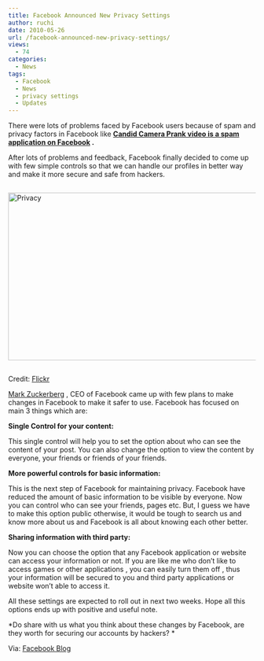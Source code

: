 ```yaml
---
title: Facebook Announced New Privacy Settings
author: ruchi
date: 2010-05-26
url: /facebook-announced-new-privacy-settings/
views:
  - 74
categories:
  - News
tags:
  - Facebook
  - News
  - privacy settings
  - Updates
---
```

There were lots of problems faced by Facebook users because of spam and privacy factors in Facebook like **<a href="http://fbknol.com/2010/05/15/candid-camera-prank-video-is-a-spam-application-on-facebook/" onclick="_gaq.push(['_trackEvent', 'outbound-article', 'http://fbknol.com/2010/05/15/candid-camera-prank-video-is-a-spam-application-on-facebook/', 'Candid Camera Prank video is a spam application on Facebook']);" >Candid Camera Prank video is a spam application on Facebook</a> .**

After lots of problems and feedback, Facebook finally decided to come up with few simple controls so that we can handle our profiles in better way and make it more secure and safe from hackers.

<img class="wp-image-50949" style="float: none;margin: 15px auto;border: 0px" src="http://cdn.devilsworkshop.org/files/2010/05/Privacy.jpg" border="0" alt="Privacy" width="506" height="341" />

Credit: <a href="http://www.flickr.com/photos/brenda-starr/3509344100" onclick="_gaq.push(['_trackEvent', 'outbound-article', 'http://www.flickr.com/photos/brenda-starr/3509344100', 'Flickr']);" target="_blank">Flickr</a>

<a href="http://www.facebook.com/zuck?ref=blog" onclick="_gaq.push(['_trackEvent', 'outbound-article', 'http://www.facebook.com/zuck?ref=blog', 'Mark Zuckerberg']);" >Mark Zuckerberg</a> , CEO of Facebook came up with few plans to make changes in Facebook to make it safer to use. Facebook has focused on main 3 things which are:

**Single Control for your content:**

This single control will help you to set the option about who can see the content of your post. You can also change the option to view the content by everyone, your friends or friends of your friends.

**More powerful controls for basic information:**

This is the next step of Facebook for maintaining privacy. Facebook have reduced the amount of basic information to be visible by everyone. Now you can control who can see your friends, pages etc. But, I guess we have to make this option public otherwise, it would be tough to search us and know more about us and Facebook is all about knowing each other better.

**Sharing information with third party:**

Now you can choose the option that any Facebook application or website can access your information or not. If you are like me who don’t like to access games or other applications , you can easily turn them off , thus your information will be secured to you and third party applications or website won’t able to access it.

All these settings are expected to roll out in next two weeks. Hope all this options ends up with positive and useful note.

*Do share with us what you think about these changes by Facebook, are they worth for securing our accounts by hackers? *

Via: <a href="http://blog.facebook.com/blog.php?post=391922327130" onclick="_gaq.push(['_trackEvent', 'outbound-article', 'http://blog.facebook.com/blog.php?post=391922327130', 'Facebook Blog']);" >Facebook Blog</a>
